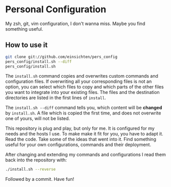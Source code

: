 # Personal Configuration

My zsh, git, vim configuration, I don't wanna miss. Maybe you find something useful.

## How to use it

```sh
git clone git://github.com/einsichten/pers_config
pers_config/install.sh --diff
pers_config/install.sh
```

The `install.sh` command copies and overwrites custom commands and configuration files. If overwriting all your corresponding files is not an option, you can select which files to copy and which parts of the other files you want to integrate into your existing files. The files and the destination directories are listed in the first lines of `install`.

The `install.sh --diff` command tells you, which content will be __changed__ by `install.sh`. A file which is copied the first time, and does not overwrite one of yours, will not be listed.

This repository is plug and play, but only for me. It is configured for my needs and the hosts I use. To make make it fit for you, you have to adapt it. Read the code. Take some of the ideas that went into it. Find something useful for your own configurations, commands and their deployment.

After changing and extending my commands and configurations I read them back into the repository with:

```sh
./install.sh --reverse
```

Followed by a commit. Have fun!
